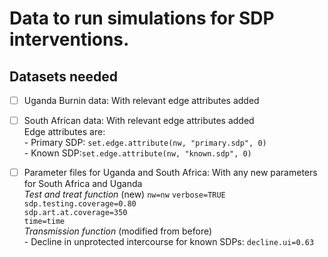 # Data to run simulations for SDP interventions.

   **Datasets needed** 
   ---------------
  - [ ] Uganda Burnin data: With relevant edge attributes added   
  - [ ] South African data: With relevant edge attributes added    
        Edge attributes are:      
          - Primary SDP: ```set.edge.attribute(nw, "primary.sdp", 0) ```       
          - Known SDP:```set.edge.attribute(nw, "known.sdp", 0) ```      
  - [ ] Parameter files for Uganda and South Africa: With any new parameters for South Africa and Uganda   
          *Test and treat function* (new)
            ```nw=nw```
            ```verbose=TRUE```      
            ```sdp.testing.coverage=0.80```   
            ```sdp.art.at.coverage=350```   
            ```time=time```   
          *Transmission function* (modified from before)      
             - Decline in unprotected intercourse for known SDPs: ```decline.ui=0.63```
          

  
       

